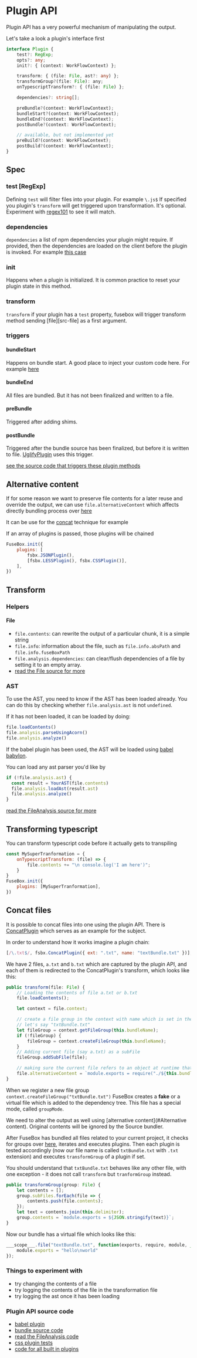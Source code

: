 # Plugin API

Plugin API has a very powerful mechanism of manipulating the output.



Let's take a look a plugin's interface first

```typescript
interface Plugin {
    test?: RegExp;
    opts?: any;
    init?: { (context: WorkFlowContext) };

    transform: { (file: File, ast?: any) };
    transformGroup?(file: File): any;
    onTypescriptTransform?: { (file: File) };

    dependencies?: string[];

    preBundle?(context: WorkFlowContext);
    bundleStart?(context: WorkFlowContext);
    bundleEnd?(context: WorkFlowContext);
    postBundle?(context: WorkFlowContext);

    // available, but not implemented yet
    preBuild?(context: WorkFlowContext);
    postBuild?(context: WorkFlowContext);
}

```
## Spec

### test [RegExp]

Defining `test` will filter files into your plugin. For example `\.js$`
If specified you plugin's `transform` will get triggered upon transformation. It's optional. Experiment with [regex101](http://regex101.com/) to see it will match.

### dependencies

`dependencies` a list of npm dependencies your plugin might require. If provided, then the dependencies are loaded on the client before the plugin is invoked. For example [this case](https://github.com/fuse-box/fuse-box/blob/master/src/plugins/stylesheet/CSSplugin.ts#L23)

### init

Happens when a plugin is initialized. It is common practice to reset your plugin state in this method.

### transform

`transform` if your plugin has a `test` property, fusebox will trigger transform method sending [file][src-file] as a first argument.

### triggers

#### bundleStart
Happens on bundle start. A good place to inject your custom code here. For example [here](https://github.com/fuse-box/fuse-box/blob/master/src/plugins/HotReloadPlugin.ts#L14)

#### bundleEnd
All files are bundled. But it has not been finalized and written to a file.

#### preBundle
Triggered after adding shims.

#### postBundle
Triggered after the bundle source has been finalized, but before it is written to file.
[UglifyPlugin](#UglifyJSPlugin) uses this trigger.

[see the source code that triggers these plugin methods](https://github.com/fuse-box/fuse-box/blob/master/src/core/FuseBox.ts#L179)


## Alternative content

If for some reason we want to preserve file contents for a later reuse and override the output, we can use
`file.alternativeContent` which affects directly bundling process over [here](https://github.com/fuse-box/fuse-box/blob/96b646a632f886f296a533ccf4c45f436cf443f3/src/BundleSource.ts#L133)

It can be use for the [concat](#concat-files) technique for example

If an array of plugins is passed, those plugins will be chained

```js
FuseBox.init({
    plugins: [
        fsbx.JSONPlugin(),
        [fsbx.LESSPlugin(), fsbx.CSSPlugin()],
    ],
})
```

## Transform

### Helpers

#### File
- `file.contents`: can rewrite the output of a particular chunk, it is a simple string
- `file.info`: information about the file, such as `file.info.absPath` and `file.info.fuseBoxPath`
- `file.analysis.dependencies`: can clear/flush dependencies of a file by setting it to an empty array.
- [read the File source for more](https://github.com/fuse-box/fuse-box/blob/master/src/analysis/FileAnalysis.ts#L28)

### AST
To use the AST, you need to know if the AST has been loaded already. You can do this by checking whether `file.analysis.ast` is not `undefined`.

If it has not been loaded, it can be loaded by doing:
```js
file.loadContents()
file.analysis.parseUsingAcorn()
file.analysis.analyze()
```

If the babel plugin has been used, the AST will be loaded using [babel babylon](https://github.com/babel/babylon).

You can load any ast parser you'd like by
```js
if (!file.analysis.ast) {
  const result = YourAST(file.contents)
  file.analysis.loadAst(result.ast)
  file.analysis.analyze()
}
```

[read the FileAnalysis source for more](https://github.com/fuse-box/fuse-box/blob/master/src/core/File.ts)


## Transforming typescript

You can transform typescript code before it actually gets to transpiling

```js
const MySuperTranformation = {
    onTypescriptTransform: (file) => {
        file.contents += "\n console.log('I am here')";
    }
}
FuseBox.init({
    plugins: [MySuperTranformation],
})
```

## Concat files

It is possible to concat files into one using the plugin API. There is [ConcatPlugin](https://github.com/fuse-box/fuse-box/blob/master/src/plugins/ConcatPlugin.ts#L51) which serves as an example for the subject.

In order to understand how it works imagine a plugin chain:

```js
[/\.txt$/, fsbx.ConcatPlugin({ ext: ".txt", name: "textBundle.txt" })],
```

We have 2 files, `a.txt` and `b.txt` which are captured by the plugin API, and each of them is redirected to the ConcatPlugin's transform, which looks like this:

```js
public transform(file: File) {
    // Loading the contents of file a.txt or b.txt
    file.loadContents();

    let context = file.context;

    // create a file group in the context with name which is set in the plugin configuration
    // let's say "txtBundle.txt"
    let fileGroup = context.getFileGroup(this.bundleName);
    if (!fileGroup) {
        fileGroup = context.createFileGroup(this.bundleName);
    }
    // Adding current file (say a.txt) as a subFile
    fileGroup.addSubFile(file);

    // making sure the current file refers to an object at runtime that calls our bundle
    file.alternativeContent = `module.exports = require("./${this.bundleName}")`;
}
 ```

When we register a new file group `context.createFileGroup("txtBundle.txt")` FuseBox creates a __fake__ or a virtual file which is added to the dependency tree. This file has a special mode, called `groupMode`.

We need to alter the output as well using [alternative content](#Alternative content). Original contents will be ignored by the Source bundler.

After FuseBox has bundled all files related to your current project, it checks for groups over [here](https://github.com/fuse-box/fuse-box/blob/master/src/ModuleCollection.ts#L260), iterates and executes plugins. Then each plugin is tested accordingly (now our file name is called `txtBundle.txt` with `.txt` extension) and executes `transformGroup` of a plugin if set.

You should understand that `txtBundle.txt` behaves like any other file, with one exception - it does not call `transform` but `tranformGroup` instead.


```js
public transformGroup(group: File) {
    let contents = [];
    group.subFiles.forEach(file => {
        contents.push(file.contents);
    });
    let text = contents.join(this.delimiter);
    group.contents = `module.exports = ${JSON.stringify(text)}`;
}
 ```

Now our bundle has a virtual file which looks like this:

```js
___scope___.file("textBundle.txt", function(exports, require, module, __filename, __dirname){
    module.exports = "hello\nworld"
});
```


### Things to experiment with
- try changing the contents of a file
- try logging the contents of the file in the transformation file
- try logging the ast once it has been loading

### Plugin API source code
- [babel plugin](https://github.com/fuse-box/fuse-box/blob/v1.3.23/src/plugins/BabelPlugin.ts#L14)
- [bundle source code](https://github.com/fuse-box/fuse-box/blob/96b646a632f886f296a533ccf4c45f436cf443f3/src/BundleSource.ts#L133)
- [read the FileAnalysis code](https://github.com/fuse-box/fuse-box/blob/master/src/analysis/FileAnalysis.ts#L28)
- [css plugin tests](https://github.com/fuse-box/fuse-box/blob/master/src/tests/CSSPlugin.test.ts)
- [code for all built in plugins](https://github.com/fuse-box/fuse-box/tree/master/src/plugins)
